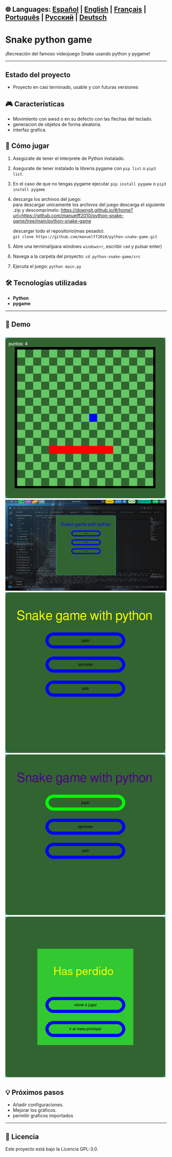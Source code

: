 🌐 **Languages:** [Español](README.md) | [English](traducciones/README.en.md) | [Français](traducciones/README.fr.md) | [Português](traducciones/README.pt.md) | [Русский](traducciones/README.ru.md) | [Deutsch](traducciones/README.de.md)
---
# Snake python game

¡Recreación del famoso videojuego Snake usando python y pygame!

---
##   Estado del proyecto
* Proyecto en casi terminado, usable y con futuras versiones
## 🎮 Características

* Movimiento con awsd o en su defecto con las flechas del teclado.
* generacion de objetos de forma aleatoria.
* interfaz grafica.

## 🚀 Cómo jugar

1.  Asegúrate de tener el interprete de Python instalado.
2.  Asegurate de tener instalado la libreria pygame con `pip list` o `pip3 list`.
3.  En el caso de que no tengas pygame ejecutar `pip install pygame` o `pip3 install pygame` 
4.  descarga los archivos del juego: \
    para descargar unicamente los archivos del juego descarga el siguiente .zip y descomprimelo:
    https://downgit.github.io/#/home?url=https://github.com/manuelff2010/python-snake-game/tree/main/python-snake-game
    
    descargar todo el repositorio(mas pesado): \
    `git clone https://github.com/manuelff2010/python-snake-game.git` 
5.  Abre una terminal(para windows `windows+r`, escribir `cmd` y pulsar enter)
6.  Navega a la carpeta del proyecto: `cd python-snake-game/src`
7.  Ejecuta el juego: `python main.py`

## 🛠️ Tecnologías utilizadas
* **Python**
* **pygame**
---
## 📸 Demo

![Captura de pantalla del juego](traducciones/imagenes/vista_juego.png)
![Captura de pantalla del juego](traducciones/imagenes/vista_escritorio.png)
![Captura de pantalla del juego](traducciones/imagenes/vista_menu_1.png)
![Captura de pantalla del juego](traducciones/imagenes/vista_menu_2.png)
![Captura de pantalla del juego](traducciones/imagenes/vista_menu_perdida.png)
---
## 💡 Próximos pasos

* Añadir configuraciones.
* Mejorar los gráficos.
* permitir graficos importados
---

## 📄 Licencia

Este proyecto está bajo la Licencia GPL-3.0.